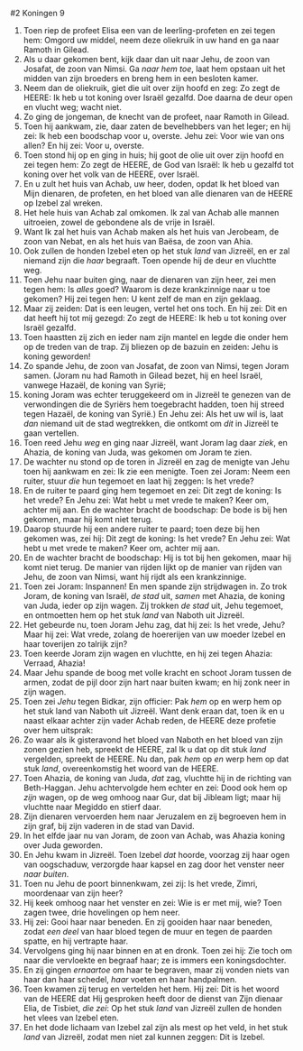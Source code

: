 #2 Koningen 9
1. Toen riep de profeet Elisa een van de leerling-profeten en zei tegen hem: Omgord uw middel, neem deze oliekruik in uw hand en ga naar Ramoth in Gilead.
2. Als u daar gekomen bent, kijk daar dan uit naar Jehu, de zoon van Josafat, de zoon van Nimsi. Ga *naar hem toe*, laat hem opstaan uit het midden van zijn broeders en breng hem in een besloten kamer.
3. Neem dan de oliekruik, giet die uit over zijn hoofd en zeg: Zo zegt de HEERE: Ik heb u tot koning over Israël gezalfd. Doe daarna de deur open en vlucht weg; wacht niet.
4. Zo ging de jongeman, de knecht van de profeet, naar Ramoth in Gilead.
5. Toen hij aankwam, zie, daar zaten de bevelhebbers van het leger; en hij zei: Ik heb een boodschap voor u, overste. Jehu zei: Voor wie van ons allen? En hij zei: Voor u, overste.
6. Toen stond hij op en ging in huis; hij goot de olie uit over zijn hoofd en zei tegen hem: Zo zegt de HEERE, de God van Israël: Ik heb u gezalfd tot koning over het volk van de HEERE, over Israël.
7. En u zult het huis van Achab, uw heer, doden, opdat Ik het bloed van Mijn dienaren, de profeten, en het bloed van alle dienaren van de HEERE op Izebel zal wreken.
8. Het hele huis van Achab zal omkomen. Ik zal van Achab alle mannen uitroeien, zowel de gebondene als de vrije in Israël.
9. Want Ik zal het huis van Achab maken als het huis van Jerobeam, de zoon van Nebat, en als het huis van Baësa, de zoon van Ahia.
10. Ook zullen de honden Izebel eten op het stuk *land* van Jizreël, en er zal niemand zijn die *haar* begraaft. Toen opende hij de deur en vluchtte weg.
11. Toen Jehu naar buiten ging, naar de dienaren van zijn heer, zei men tegen hem: Is *alles* goed? Waarom is deze krankzinnige naar u toe gekomen? Hij zei tegen hen: U kent zelf de man en zijn geklaag.
12. Maar zij zeiden: Dat is een leugen, vertel het ons toch. En hij zei: Dit en dat heeft hij tot mij gezegd: Zo zegt de HEERE: Ik heb u tot koning over Israël gezalfd.
13. Toen haastten zij zich en ieder nam zijn mantel en legde die onder hem op de treden van de trap. Zij bliezen op de bazuin en zeiden: Jehu is koning geworden!
14. Zo spande Jehu, de zoon van Josafat, de zoon van Nimsi, tegen Joram samen. (Joram nu had Ramoth in Gilead bezet, hij en heel Israël, vanwege Hazaël, de koning van Syrië;
15. koning Joram was echter teruggekeerd om in Jizreël te genezen van de verwondingen die de Syriërs hem toegebracht hadden, toen hij streed tegen Hazaël, de koning van Syrië.) En Jehu zei: Als het uw wil is, laat *dan* niemand uit de stad wegtrekken, die ontkomt om *dit* in Jizreël te gaan vertellen.
16. Toen reed Jehu *weg* en ging naar Jizreël, want Joram lag daar *ziek*, en Ahazia, de koning van Juda, was gekomen om Joram te zien.
17. De wachter nu stond op de toren in Jizreël en zag de menigte van Jehu toen hij aankwam en zei: Ik zie een menigte. Toen zei Joram: Neem een ruiter, stuur *die* hun tegemoet en laat hij zeggen: Is het vrede?
18. En de ruiter te paard ging hem tegemoet en zei: Dit zegt de koning: Is het vrede? En Jehu zei: Wat hebt u met vrede te maken? Keer om, achter mij aan. En de wachter bracht de boodschap: De bode is bij hen gekomen, maar hij komt niet terug.
19. Daarop stuurde hij een andere ruiter te paard; toen deze bij hen gekomen was, zei hij: Dit zegt de koning: Is het vrede? En Jehu zei: Wat hebt u met vrede te maken? Keer om, achter mij aan.
20. En de wachter bracht de boodschap: Hij is tot bij hen gekomen, maar hij komt niet terug. De manier van rijden lijkt op de manier van rijden van Jehu, de zoon van Nimsi, want hij rijdt als een krankzinnige.
21. Toen zei Joram: Inspannen! En men spande zijn strijdwagen in. Zo trok Joram, de koning van Israël, *de stad* uit, *samen* met Ahazia, de koning van Juda, ieder op zijn wagen. Zij trokken *de stad* uit, Jehu tegemoet, en ontmoetten hem op het stuk *land* van Naboth uit Jizreël.
22. Het gebeurde nu, toen Joram Jehu zag, dat hij zei: Is het vrede, Jehu? Maar hij zei: Wat vrede, zolang de hoererijen van uw moeder Izebel en haar toverijen zo talrijk zijn?
23. Toen keerde Joram zijn wagen en vluchtte, en hij zei tegen Ahazia: Verraad, Ahazia!
24. Maar Jehu spande de boog met volle kracht en schoot Joram tussen de armen, zodat de pijl door zijn hart naar buiten kwam; en hij zonk neer in zijn wagen.
25. Toen zei *Jehu* tegen Bidkar, zijn officier: Pak *hem* op en werp hem op het stuk land van Naboth uit Jizreël. Want denk eraan dat, toen ik en u naast elkaar achter zijn vader Achab reden, de HEERE deze profetie over hem uitsprak:
26. Zo waar als ik gisteravond het bloed van Naboth en het bloed van zijn zonen gezien heb, spreekt de HEERE, zal Ik u dat op dit stuk *land* vergelden, spreekt de HEERE. Nu dan, pak *hem* op *en* werp hem op dat stuk *land*, overeenkomstig het woord van de HEERE.
27. Toen Ahazia, de koning van Juda, *dat* zag, vluchtte hij in de richting van Beth-Haggan. Jehu achtervolgde hem echter en zei: Dood ook hem op *zijn* wagen, op de weg omhoog naar Gur, dat bij Jibleam ligt; maar hij vluchtte naar Megiddo en stierf daar.
28. Zijn dienaren vervoerden hem naar Jeruzalem en zij begroeven hem in zijn graf, bij zijn vaderen in de stad van David.
29. In het elfde jaar nu van Joram, de zoon van Achab, was Ahazia koning over Juda geworden.
30. En Jehu kwam in Jizreël. Toen Izebel *dat* hoorde, voorzag zij haar ogen van oogschaduw, verzorgde haar kapsel en zag door het venster neer *naar buiten*.
31. Toen nu Jehu de poort binnenkwam, zei zij: Is het vrede, Zimri, moordenaar van zijn heer?
32. Hij keek omhoog naar het venster en zei: Wie is er met mij, wie? Toen zagen twee, drie hovelingen op hem neer.
33. Hij zei: Gooi haar naar beneden. En zij gooiden haar naar beneden, zodat *een deel* van haar bloed tegen de muur en tegen de paarden spatte, en hij vertrapte haar.
34. Vervolgens ging hij naar binnen en at en dronk. Toen zei hij: Zie toch om naar die vervloekte en begraaf haar; ze is immers een koningsdochter.
35. En zij gingen *ernaartoe* om haar te begraven, maar zij vonden niets van haar dan haar schedel, *haar* voeten en haar handpalmen.
36. Toen kwamen zij terug en vertelden het hem. Hij zei: Dit is het woord van de HEERE dat Hij gesproken heeft door de dienst van Zijn dienaar Elia, de Tisbiet, *die zei*: Op het stuk *land* van Jizreël zullen de honden het vlees van Izebel eten.
37. En het dode lichaam van Izebel zal zijn als mest op het veld, in het stuk *land* van Jizreël, zodat men niet zal kunnen zeggen: Dit is Izebel.
